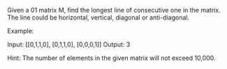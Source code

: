 Given a 01 matrix M, find the longest line of consecutive one in the matrix. The line could be horizontal, vertical, diagonal or anti-diagonal.

Example:

Input:
[[0,1,1,0],
 [0,1,1,0],
 [0,0,0,1]]
Output: 3




Hint:
The number of elements in the given matrix will not exceed 10,000.
